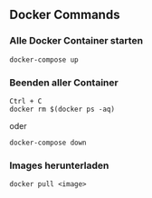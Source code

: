 ## Docker Commands

### Alle Docker Container starten
```
docker-compose up
```

### Beenden aller Container
```
Ctrl + C
docker rm $(docker ps -aq)
```

oder

```
docker-compose down
```

### Images herunterladen
```
docker pull <image>
```